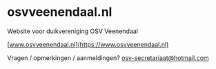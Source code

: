 # osvveenendaal.nl

Website voor duikvereniging OSV Veenendaal

[www.osvveenendaal.nl](https://www.osvveenendaal.nl)

Vragen / opmerkingen / aanmeldingen? <osv-secretariaat@hotmail.com>
